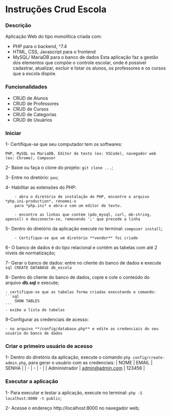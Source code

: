 # Instruções Crud Escola

### Descrição

Aplicação Web do tipo monolítica criada com:
- PHP para o backend, ^7.4
- HTML, CSS, Javascript para o frontend
- MySQL/ MariaDB para o banco de dados
Esta aplicação faz a gestão dos elementos que compõe o controle escolar, onde é possível cadastrar, atualizar, excluir e listar os alunos, os professores e os cursos que a escola dispõe. 

### Funcionalidades

- CRUD de Alunos
- CRUD de Professores
- CRUD de Cursos
- CRUD de Categorias
- CRUD de Usuários

### Iniciar

1- Certifique-se que seu computador tem os softwares:

    PHP, MySQL ou MariaDB, Editor de texto (ex: VSCode), navegador web (ex: Chrome), Composer

2- Baixe ou faça o clone do projeto: `git clone ...`;

3- Entre no diretório: `poo`;

4- Habilitar as extensões do PHP:

        - abra o diretório de instalação do PHP, encontre o arquivo *php.ini-production*, renomei-o
        para *php.ini* e abra-o com um editor de texto.

        - encontre as linhas que contém (pdo_mysql, curl, mb-string, openssl) e desconecte-se, removendo ';' que precede a linha

5- Dentro do diretório da aplicação execute no terminal: `composer install`;

        - Certifique-se que um diretório **vendor** foi criado 

6- O banco de dados é do tipo relacional e contém as tabelas com até 2 níveis de normatização;

7- Gerar o banco de dados: entre no cliente do banco de dados e execute
    ```sql
        CREATE DATABASE db_escola
    ```

8- Dentro do cliente do banco de dados, copie e cole o conteúdo do arquivo **db.sql** e execute;
    
    - certifique-se que as tabelas forma criadas executando o comando:
    ```sql
        SHOW TABLES
    ```
    - exibe a lista de tabelas

9-Configurar as credenciais de acesso: 
    
    - no arquivo **/config/database.php** e edite as credenciais do seu usuário do banco de dados

### Criar o primeiro usuário de acesso

1- Dentro do diretório da aplicação, execute o comando `php config/create-admin.php`, para gerar o usuário com as credenciais:
| NOME | EMAIL | SENHA |
| - | - | - |
| Administrador | admin@admin.com | 123456 |

### Executar a aplicação

1- Para executar e testar a aplicação, execute no terminal: `php -S localhost:8000 -t public`;

2- Acesse o endereço http://localhost:8000 no navegador web;





